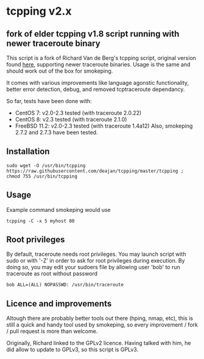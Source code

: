 # tcpping v2.x

## fork of elder tcpping v1.8 script running with newer traceroute binary

This script is a fork of Richard Van de Berg's tcpping script, original version found [here](https://github.com/deajan/tcpping/tree/original-1.8), supporting newer traceroute binaries.
Usage is the same and should work out of the box for smokeping.

It comes with various improvements like language agonstic functionality, better error detection, debug, and removed tcptraceroute dependancy.

So far, tests have been done with:
- CentOS 7: v2.0-2.3 tested (with traceroute 2.0.22)
- CentOS 8: v2.3 tested (with traceroute 2.1.0)
- FreeBSD 11.2: v2.0-2.3 tested (with traceroute 1.4a12)
Also, smokeping 2.7.2 and 2.7.3 have been tested.

## Installation

`sudo wget -O /usr/bin/tcpping https://raw.githubusercontent.com/deajan/tcpping/master/tcpping ; chmod 755 /usr/bin/tcpping`

## Usage

Example command smokeping would use

`tcpping -C -x 5 myhost 80`

## Root privileges

By default, traceroute needs root privileges.
You may launch script with sudo or with '-Z' in order to ask for root privileges during execution.
By doing so, you may edit your sudoers file by allowing user 'bob' to run traceroute as root without password
```
bob ALL=(ALL) NOPASSWD: /usr/bin/traceroute
```

## Licence and improvements

Altough there are probably better tools out there (hping, nmap, etc), this is still a quick and handy tool used by smokeping, so every improvement / fork / pull request is more than welcome.

Originally, Richard linked to the GPLv2 licence.
Having talked with him, he did allow to update to GPLv3, so this script is GPLv3.
